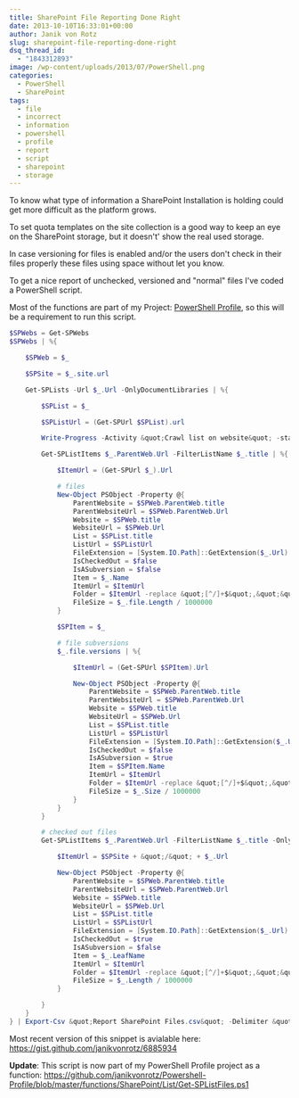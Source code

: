 ```yaml
---
title: SharePoint File Reporting Done Right
date: 2013-10-10T16:33:01+00:00
author: Janik von Rotz
slug: sharepoint-file-reporting-done-right
dsq_thread_id:
  - "1843312893"
image: /wp-content/uploads/2013/07/PowerShell.png
categories:
  - PowerShell
  - SharePoint
tags:
  - file
  - incorrect
  - information
  - powershell
  - profile
  - report
  - script
  - sharepoint
  - storage
---
```

To know what type of information a SharePoint Installation is holding could get more difficult as the platform grows.

To set quota templates on the site collection is a good way to keep an eye on the SharePoint storage, but it doesn't' show the real used storage.

In case versioning for files is enabled and/or the users don't check in their files properly these files using space without let you know.

<!--more-->

To get a nice report of unchecked, versioned and "normal" files I've coded a PowerShell script.

Most of the functions are part of my Project: <a title="PowerShell Profile" href="https://github.com/janikvonrotz/Powershell-Profile" target="_blank">PowerShell Profile</a>, so this will be a requirement to run this script.

```powershell
$SPWebs = Get-SPWebs
$SPWebs | %{

    $SPWeb = $_

    $SPSite = $_.site.url

    Get-SPLists -Url $_.Url -OnlyDocumentLibraries | %{

        $SPList = $_

        $SPListUrl = (Get-SPUrl $SPList).url

        Write-Progress -Activity &quot;Crawl list on website&quot; -status &quot;$($SPWeb.Title): $($SPList.Title)&quot; -percentComplete ([Int32](([Array]::IndexOf($SPWebs, $SPWeb)/($SPWebs.count))*100))

        Get-SPListItems $_.ParentWeb.Url -FilterListName $_.title | %{

            $ItemUrl = (Get-SPUrl $_).Url

            # files
            New-Object PSObject -Property @{
                ParentWebsite = $SPWeb.ParentWeb.title
                ParentWebsiteUrl = $SPWeb.ParentWeb.Url
                Website = $SPWeb.title
                WebsiteUrl = $SPWeb.Url
                List = $SPList.title
                ListUrl = $SPListUrl
                FileExtension = [System.IO.Path]::GetExtension($_.Url)
                IsCheckedOut = $false
                IsASubversion = $false
                Item = $_.Name
                ItemUrl = $ItemUrl
                Folder = $ItemUrl -replace &quot;[^/]+$&quot;,&quot;&quot;
                FileSize = $_.file.Length / 1000000
            }

            $SPItem = $_

            # file subversions
            $_.file.versions | %{

                $ItemUrl = (Get-SPUrl $SPItem).Url

                New-Object PSObject -Property @{
                    ParentWebsite = $SPWeb.ParentWeb.title
                    ParentWebsiteUrl = $SPWeb.ParentWeb.Url
                    Website = $SPWeb.title
                    WebsiteUrl = $SPWeb.Url
                    List = $SPList.title
                    ListUrl = $SPListUrl
                    FileExtension = [System.IO.Path]::GetExtension($_.Url)
                    IsCheckedOut = $false
                    IsASubversion = $true
                    Item = $SPItem.Name
                    ItemUrl = $ItemUrl
                    Folder = $ItemUrl -replace &quot;[^/]+$&quot;,&quot;&quot;
                    FileSize = $_.Size / 1000000
                }
            }
        }

        # checked out files
        Get-SPListItems $_.ParentWeb.Url -FilterListName $_.title -OnlyCheckedOutFiles | %{

            $ItemUrl = $SPSite + &quot;/&quot; + $_.Url

            New-Object PSObject -Property @{
                ParentWebsite = $SPWeb.ParentWeb.title
                ParentWebsiteUrl = $SPWeb.ParentWeb.Url
                Website = $SPWeb.title
                WebsiteUrl = $SPWeb.Url
                List = $SPList.title
                ListUrl = $SPListUrl
                FileExtension = [System.IO.Path]::GetExtension($_.Url)
                IsCheckedOut = $true
                IsASubversion = $false
                Item = $_.LeafName
                ItemUrl = $ItemUrl
                Folder = $ItemUrl -replace &quot;[^/]+$&quot;,&quot;&quot;
                FileSize = $_.Length / 1000000
            }

        }
    }
} | Export-Csv &quot;Report SharePoint Files.csv&quot; -Delimiter &quot;;&quot; -Encoding &quot;UTF8&quot; -NoTypeInformation
```

Most recent version of this snippet is avialable here: <a href="https://gist.github.com/janikvonrotz/6885934" target="_blank">https://gist.github.com/janikvonrotz/6885934</a>

<strong>Update</strong>: This script is now part of my PowerShell Profile project as a function: <a href="https://github.com/janikvonrotz/Powershell-Profile/blob/master/functions/SharePoint/List/Get-SPListFiles.ps1">https://github.com/janikvonrotz/Powershell-Profile/blob/master/functions/SharePoint/List/Get-SPListFiles.ps1</a>